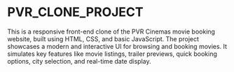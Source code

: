 # PVR_CLONE_PROJECT

This is a responsive front-end clone of the PVR Cinemas movie booking website, built using HTML, CSS, and basic JavaScript. The project showcases a modern and interactive UI for browsing and booking movies. It simulates key features like movie listings, trailer previews, quick booking options, city selection, and real-time date display.
